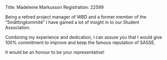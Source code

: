 Title: Madeleine Markusson
Registration: 22599

Being a retired project manager of WBD and a former member of the  ”Småttingkommité” I have gained a lot of insight in to our Student Association.

Combining my experience and dedication, I can assure you that I would give 100% commitment to improve and keep the famous reputation of SASSE.

It would be an honour to be your representative!
